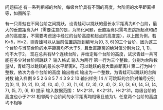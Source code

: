 问题描述
有一系列相邻的台阶，每级台阶具有不同的高度，台阶间的水平距离相等，如图所示

有一只青蛙在不同台阶之间跳跃，设青蛙可以跳跃的最长水平距离为K个台阶，最大的垂直距离为H（需要注意的是，为简化问题，垂直距离只需考虑跳跃起点和终点的高度差，不需要考虑途中经过的台阶高度和起点的高度差），以上图为例，若K=5，H=2，则青蛙可以从当前位置跳跃到编号为{0, 3, 6}的三个台阶，因为这三个台阶与当前台阶的水平距离均不大于5，且垂直距离的绝对值分别为{2, 1, 1}，均不大于2。
现在总共有M个连续台阶，并给定每个台阶的高度，试求青蛙一共可能在多少对台阶间跳跃？
输入格式
输入为两行
第一行为三个整数，分别为台阶数量M，青蛙可以跳跃的最长水平距离K，可以跳跃的最大垂直距离H
第二行为M个整数，依次为各个台阶的高度
输出格式
输出为一个整数，为青蛙可以跳跃的台阶对数
输入样例
9 5 2
6 8 5 7 4 3 9 2 10
输出样例
14
// 可跳跃的台阶对编号分别为(0, 1), (0, 2), (0, 3), (0, 4), (1, 3), (1, 6), (2, 3), (2, 4), (2, 5), (3, 6), (4, 5), (4, 7), (5, 7), (6, 8)
提示
输入数据范围：
M<2^31，K<2^31，H<2^31，每级台阶的高度也小于2^31
相邻两个台阶间的水平距离均相等且值为1，任意两个台阶的高度均不相等
 
